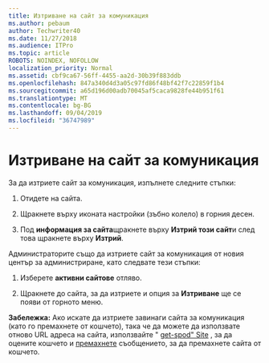 ```yaml
---
title: Изтриване на сайт за комуникация
ms.author: pebaum
author: Techwriter40
ms.date: 11/27/2018
ms.audience: ITPro
ms.topic: article
ROBOTS: NOINDEX, NOFOLLOW
localization_priority: Normal
ms.assetid: cbf9ca67-56ff-4455-aa2d-30b39f883ddb
ms.openlocfilehash: 847a340d4d3a05c97fd86f48bf42f7c22859f1b4
ms.sourcegitcommit: a65d196d00adb70045af5caca9828fe44b951f61
ms.translationtype: MT
ms.contentlocale: bg-BG
ms.lasthandoff: 09/04/2019
ms.locfileid: "36747989"
---
```

# <a name="delete-a-communication-site"></a>Изтриване на сайт за комуникация

За да изтриете сайт за комуникация, изпълнете следните стъпки: 
  
1. Отидете на сайта. 
  
2. Щракнете върху иконата настройки (зъбно колело) в горния десен. 
  
3. Под **информация за сайта**щракнете върху **Изтрий този сайт**и след това щракнете върху **Изтрий**. 
  
Администраторите също да изтриете сайт за комуникация от новия център за администриране, като следвате тези стъпки: 
  
1. Изберете **активни сайтове** отляво. 
  
2. Щракнете до сайта, за да изтриете и опция за **Изтриване** ще се появи от горното меню. 
  
 **Забележка:** Ако искате да изтриете завинаги сайта за комуникация (като го премахнете от кошчето), така че да можете да използвате отново URL адреса на сайта, използвайте " [get-spod" Site](https://aka.ms/Get-SPODeletedSite) , за да оцените кошчето и [премахнете](https://aka.ms/Remove-SPODeletedSite) съобщението, за да премахнете сайта от кошчето. 
  

